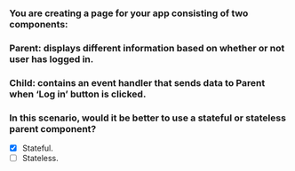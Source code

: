 ### You are creating a page for your app consisting of two components:

### Parent: displays different information based on whether or not user has logged in.

### Child: contains an event handler that sends data to Parent when ‘Log in’ button is clicked.

### In this scenario, would it be better to use a stateful or stateless parent component?

- [x] Stateful.
- [ ] Stateless.

